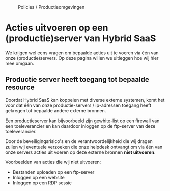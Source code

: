 <properties>
	<page>
		<title>Acties uitvoeren op een productieserver</title>
	</page>
	<menu>
		<position> Policies / Productieomgevingen </position> 
		<title>Acties uitvoeren</title>
	</menu>
</properties>

# Acties uitvoeren op een (productie)server van Hybrid SaaS #
We krijgen wel eens vragen om bepaalde acties uit te voeren via één van onze (productie)servers. Op deze pagina willen we uitleggen hoe wij hier mee omgaan.


## Productie server heeft toegang tot bepaalde resource ##

Doordat Hybrid SaaS kan koppelen met diverse externe systemen, komt het voor dat één van onze productie-servers / <label keyword="ip">ip-adressen</label> toegang heeft gekregen tot bepaalde andere externe bronnen.

<div class="info">
Een productieserver kan bijvoorbeeld zijn gewhite-list op een firewall van een toeleverancier en kan daardoor inloggen op de ftp-server van deze toeleverancier.
</div>

Door de beveiligingsrisico's en de verantwoordelijkheid die wij dragen zullen wij eventuele verzoeken die onze helpdesk ontvangt om via één van onze servers acties uit voeren op deze externe bronnen **niet uitvoeren**. 


<div class="info">
Voorbeelden van acties die wij niet uitvoeren:

- Bestanden uploaden op een ftp-server
- Inloggen op een website
- Inloggen op een RDP sessie
</div>
